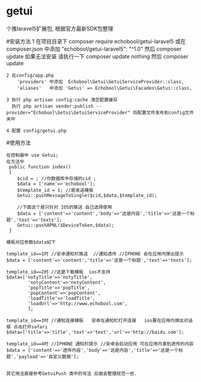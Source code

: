 # getui
个推laravel5扩展包, 根据官方最新SDK包整理

#安装方法
    1 在项目目录下 composer require echobool/getui-laravel5
    或在 composer.json 中添加 "echobool/getui-laravel5": "^1.0" 然后 composer update
    如果无法安装 请执行一下 composer update nothing 然后 composer update

    2 在config/app.php
        'providers' 中添加  Echobool\Getui\GetuiServiceProvider::class,
        'aliases'   中添加 'Getui' => Echobool\Getui\Facades\Getui::class,

    3 执行 php artisan config:cache 清空配置缓存
      执行 php artisan vendor:publish --provider="Echobool\Getui\GetuiServiceProvider" 将配置文件发布到config文件夹中

    4 配置 config/getui.php

#使用方法

    在控制器中 use Getui;
    在方法中
     public function index()
     {
        $cid = ; //你数据库中存储的cid ;
        $data = ['name'=>'echobool'];
        $template_id = 1; //是发送模板
        Getui::pushMessageToSingle($cid,$data,$template_id);

        //下面这个是只针对 IOS的推送 自己选择使用
        $data = ['content'=>'content','body'=>'这是内容','title'=>'这是一个标题','text'=>'texts'];
        Getui::pushAPNL($DeviceToken,$data);
     }

    模板对应参数$data如下

    template_id==1时 //安卓通知栏推送  //通知透传 //IPHONE 会在应用内弹出提示
    $data = ['content'=>'content','title'=>'这是一个标题','text'=>'texts'];

    template_id==2时 //这是下载模板  ios不支持
    $data=['notyTitle'=>'notyTitle',
            'notyContent'=>'notyContent',
            'popTitle'=>'popTitle',
            'popContent'=>'popContent',
            'loadTitle'=>'loadTitle',
            'loadUrl'=>'http://www.echobool.com',
            ];

    template_id==3时 //通知连接模板   安卓在通知栏打开连接   ios要在应用内弹出对话框 点击打开safari
    $data=['title'=>'title','text'=>'text','url'=>'http://baidu.com'];

    template_id==4时 //IPHONE 通知栏提示 //安卓会启动应用 可在应用内拿到透传的内容
    $data = ['content'=>'透传内容','body'=>'这是内容','title'=>'这是一个标题','payload'=>'自定义数据'];


    其它用法直接参考GetuiPush 类中的写法 后面会整理规范一些.

